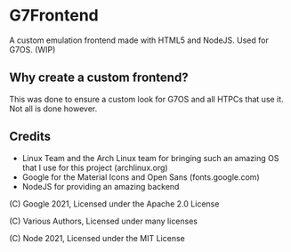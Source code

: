 # G7Frontend
A custom emulation frontend made with HTML5 and NodeJS. Used for G7OS. (WIP)
## Why create a custom frontend?
This was done to ensure a custom look for G7OS and all HTPCs that use it. Not all is done however.

## Credits
- Linux Team and the Arch Linux team for bringing such an amazing OS that I use for this project (archlinux.org)
- Google for the Material Icons and Open Sans (fonts.google.com)
- NodeJS for providing an amazing backend

(C) Google 2021, Licensed under the Apache 2.0 License

(C) Various Authors, Licensed under many licenses

(C) Node 2021, Licensed under the MIT License
